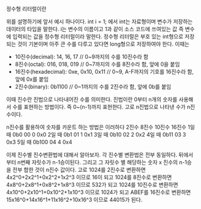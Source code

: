 정수형 리터럴이란

위를 설명하기에 앞서 예시 하나이다.
int i = 1; 에서 int는 자료형이며 변수가 저장하는 데이터의 타입을 말한다. i는 변수의 이름이고
1과 같이 소스 코드에 쓰여있는 값 즉 변수에 입력되는 값을 정수형 리터럴이라 말한다.
정수형 리터럴은 부호 있는 int형으로 저장되는 것이 기본이며 아주 큰 수를 다루고 있다면 long형으로 
저장하여야 한다. 이때는 

- 10진수(decimal): 14, 16, 17 // 0~9까지의 수를 10진수라 함
- 8진수(octal): 016, 018, 019 // 0~7까지의 수를 8진수라 함, 앞에 0을 붙임
- 16진수(hexadecimal): 0xe, 0x10, 0x11 // 0~9, A-F까지의 기호를 16진수라 함, 앞에 0x를 붙임
- 2진수(binary): 0b1100 // 0~1까지의 수를 2진수라 함, 앞에 0b를 붙임

이때 진수란 진법으로 나타내어진 수를 의미한다.
진법이란 0부터 n개의 숫자를 사용해서 수를 표현하는 방법이다. 즉 0~(n-1)까지 표현한다.
고로 n진법으로 나타낸 수가 n진수이다.

n진수를 활용하여 숫자를 카운트 하는 방법은 이러하다
       2진수     8진수     10진수     16진수
1일 때 0b0       00        0          0x0
2일 때 0b1       01        1          0x1
3일 때 0b10      02        2          0x2
4일 때 0b11      03        3          0x3
5일 때 0b100     04        4          0x4

이제 진수별 진수변환법에 대해서 알아보자. 각 진수별 변환법은 전부 동일하다.
뒤에서부터 n번째 자릿수가 n-1승이된다. 그리고 그 자릿수 별 해당하는 숫자 x 진수의 n-1승을 전부 합한
것이 n진수 값이다.
고로 1024를 2진수로 변환하면 4x2^0+2x2^1+0x2^2+1x2^3 이므로 16이 되고
1024를 8진수로 변환하면 4x8^0+2x8^1+0x8^2+1x8^3 이므로 532가 되고 
1024를 10진수로 변환하면 4x10^0+2x10^1+0x10^2+1x10^3 이므로 1024가 되고
ABEF를 16진수로 변환하면 15x16^0+14x16^1+11x16^2+10x16^3 이므로 44015가 된다.
